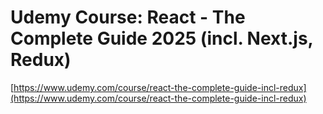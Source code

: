 
# Udemy Course: React - The Complete Guide 2025 (incl. Next.js, Redux)

[https://www.udemy.com/course/react-the-complete-guide-incl-redux](https://www.udemy.com/course/react-the-complete-guide-incl-redux)
